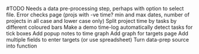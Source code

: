 #TODO
Needs a data pre-processing step, perhaps with option to select file.
Error checks page (projs with -ve time? min and max dates, number of projects in all case and lower case only)
Split project time by tasks by different coloured bars
Make a demo time-log
automatically detect tasks for tick boxes
Add popup notes to time graph
Add graph for targets page
Add multiple fields to enter targets (or use spreadsheet)
Turn data-prep source into function
